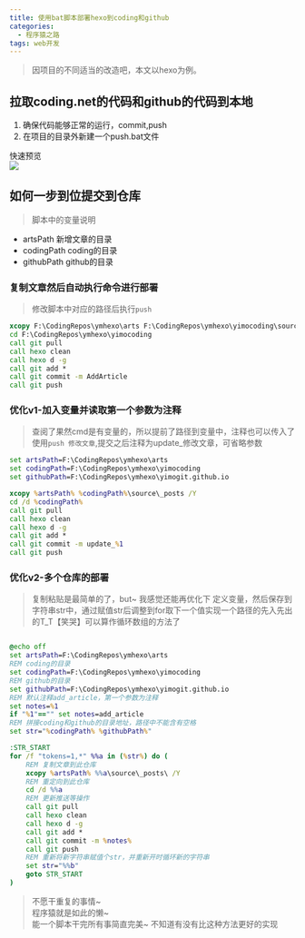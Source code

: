 ```yaml
---
title: 使用bat脚本部署hexo到coding和github
categories:
  - 程序猿之路
tags: web开发
---
```


> 因项目的不同适当的改造吧，本文以hexo为例。

## 拉取coding.net的代码和github的代码到本地

1. 确保代码能够正常的运行，commit,push
2. 在项目的目录外新建一个push.bat文件 

快速预览      
![](http://images2015.cnblogs.com/blog/662652/201705/662652-20170521012938088-2141091264.png)


## 如何一步到位提交到仓库

> 脚本中的变量说明
* artsPath 新增文章的目录  
* codingPath coding的目录    
* githubPath github的目录    

### 复制文章然后自动执行命令进行部署

> 修改脚本中对应的路径后执行`push`

``` bat
xcopy F:\CodingRepos\ymhexo\arts F:\CodingRepos\ymhexo\yimocoding\source\_posts /Y
cd F:\CodingRepos\ymhexo\yimocoding
call git pull
call hexo clean
call hexo d -g
call git add *
call git commit -m AddArticle
call git push
```
<!--more-->
### 优化v1-加入变量并读取第一个参数为注释

> 查阅了果然cmd是有变量的，所以提前了路径到变量中，注释也可以传入了
> 使用`push 修改文章`,提交之后注释为update_修改文章，可省略参数

``` bat
set artsPath=F:\CodingRepos\ymhexo\arts
set codingPath=F:\CodingRepos\ymhexo\yimocoding
set githubPath=F:\CodingRepos\ymhexo\yimogit.github.io

xcopy %artsPath% %codingPath%\source\_posts /Y
cd /d %codingPath%
call git pull
call hexo clean
call hexo d -g
call git add *
call git commit -m update_%1
call git push
```
### 优化v2-多个仓库的部署

> 复制粘贴是最简单的了，but~ 我感觉还能再优化下
> 定义变量，然后保存到字符串str中，通过赋值str后调整到for取下一个值实现一个路径的先入先出的T_T【笑哭】可以算作循环数组的方法了

``` bat

@echo off
set artsPath=F:\CodingRepos\ymhexo\arts
REM coding的目录
set codingPath=F:\CodingRepos\ymhexo\yimocoding
REM github的目录
set githubPath=F:\CodingRepos\ymhexo\yimogit.github.io
REM 默认注释add_article，第一个参数为注释
set notes=%1 
if "%1"=="" set notes=add_article
REM 拼接coding和github的目录地址，路径中不能含有空格
set str="%codingPath% %githubPath%"

:STR_START
for /f "tokens=1,*" %%a in (%str%) do (
    REM 复制文章到此仓库
    xcopy %artsPath% %%a\source\_posts\ /Y
    REM 重定向到此仓库
    cd /d %%a
    REM 更新推送等操作
    call git pull
    call hexo clean
    call hexo d -g
    call git add *
    call git commit -m %notes%
    call git push
    REM 重新将新字符串赋值个str，并重新开时循环新的字符串
    set str="%%b"
    goto STR_START
)

```

> 不愿干重复的事情~    
> 程序猿就是如此的懒~      
> 能一个脚本干完所有事简直完美~
> 不知道有没有比这种方法更好的实现